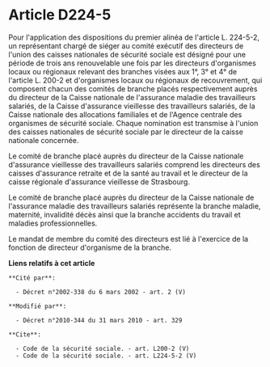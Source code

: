 # Article D224-5

Pour l'application des dispositions du premier alinéa de l'article L. 224-5-2, un représentant chargé de siéger au comité
exécutif des directeurs de l'union des caisses nationales de sécurité sociale est désigné pour une période de trois ans
renouvelable une fois par les directeurs d'organismes locaux ou régionaux relevant des branches visées aux 1°, 3° et 4° de
l'article L. 200-2 et d'organismes locaux ou régionaux de recouvrement, qui composent chacun des comités de branche placés
respectivement auprès du directeur de la Caisse nationale de l'assurance maladie des travailleurs salariés, de la Caisse
d'assurance vieillesse des travailleurs salariés, de la Caisse nationale des allocations familiales et de l'Agence centrale
des organismes de sécurité sociale. Chaque nomination est transmise à l'union des caisses nationales de sécurité sociale par
le directeur de la caisse nationale concernée. 

Le comité de branche placé auprès du directeur de la Caisse nationale d'assurance vieillesse des travailleurs salariés
comprend les directeurs des caisses d'assurance retraite et de la santé au travail et le directeur de la caisse régionale
d'assurance vieillesse de Strasbourg. 

Le comité de branche placé auprès du directeur de la Caisse nationale de l'assurance maladie des travailleurs salariés
représente la branche maladie, maternité, invalidité décès ainsi que la branche accidents du travail et maladies
professionnelles. 

Le mandat de membre du comité des directeurs est lié à l'exercice de la fonction de directeur d'organisme de la branche.

**Liens relatifs à cet article**

	**Cité par**:

	  - Décret n°2002-338 du 6 mars 2002 - art. 2 (V)

	**Modifié par**:

	  - Décret n°2010-344 du 31 mars 2010 - art. 329

	**Cite**:

	  - Code de la sécurité sociale. - art. L200-2 (V)
	  - Code de la sécurité sociale. - art. L224-5-2 (V)
